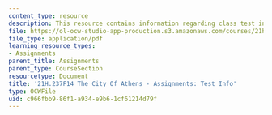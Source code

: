 ```yaml
---
content_type: resource
description: This resource contains information regarding class test information.
file: https://ol-ocw-studio-app-production.s3.amazonaws.com/courses/21h-237-the-city-of-athens-in-the-age-of-pericles-fall-2014/c966fbb986f1a934e9b61cf61214d79f_MIT21H_237F14_TestInfo.pdf
file_type: application/pdf
learning_resource_types:
- Assignments
parent_title: Assignments
parent_type: CourseSection
resourcetype: Document
title: '21H.237F14 The City Of Athens - Assignments: Test Info'
type: OCWFile
uid: c966fbb9-86f1-a934-e9b6-1cf61214d79f
---
```

